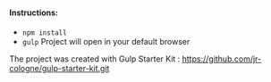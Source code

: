 #### Instructions:
* ```npm install```
* ```gulp```
Project will open in your default browser
 
The project was created with Gulp Starter Kit :
https://github.com/jr-cologne/gulp-starter-kit.git
